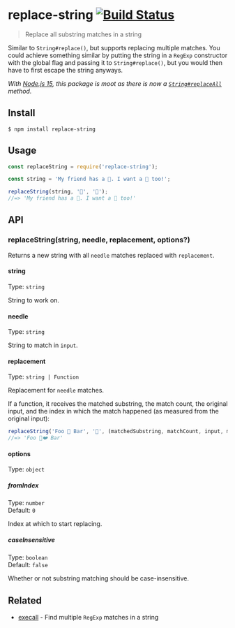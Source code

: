 # replace-string [![Build Status](https://travis-ci.com/sindresorhus/replace-string.svg?branch=master)](https://travis-ci.com/sindresorhus/replace-string)

> Replace all substring matches in a string

Similar to `String#replace()`, but supports replacing multiple matches. You could achieve something similar by putting the string in a `RegExp` constructor with the global flag and passing it to `String#replace()`, but you would then have to first escape the string anyways.

*With [Node.js 15](https://medium.com/@nodejs/node-js-v15-0-0-is-here-deb00750f278), this package is moot as there is now a [`String#replaceAll`](https://developer.mozilla.org/en-US/docs/Web/JavaScript/Reference/Global_Objects/String/replaceAll) method.*

## Install

```
$ npm install replace-string
```

## Usage

```js
const replaceString = require('replace-string');

const string = 'My friend has a 🐑. I want a 🐑 too!';

replaceString(string, '🐑', '🦄');
//=> 'My friend has a 🦄. I want a 🦄 too!'
```

## API

### replaceString(string, needle, replacement, options?)

Returns a new string with all `needle` matches replaced with `replacement`.

#### string

Type: `string`

String to work on.

#### needle

Type: `string`

String to match in `input`.

#### replacement

Type: `string | Function`

Replacement for `needle` matches.

If a function, it receives the matched substring, the match count, the original input, and the index in which the match happened (as measured from the original input):

```js
replaceString('Foo 🐑 Bar', '🐑', (matchedSubstring, matchCount, input, matchIndex) => `${matchedSubstring}❤️`);
//=> 'Foo 🐑❤️ Bar'
```

#### options

Type: `object`

##### fromIndex

Type: `number`\
Default: `0`

Index at which to start replacing.

##### caseInsensitive

Type: `boolean`\
Default: `false`

Whether or not substring matching should be case-insensitive.

## Related

- [execall](https://github.com/sindresorhus/execall) - Find multiple `RegExp` matches in a string
